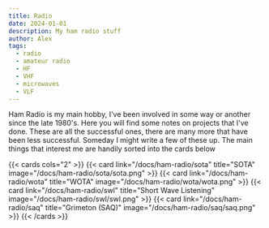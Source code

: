 ```yaml
---
title: Radio
date: 2024-01-01
description: My ham radio stuff
author: Alex
tags:
  - radio
  - amateur radio
  - HF
  - VHF
  - microwaves
  - VLF
---
```


Ham Radio is my main hobby, I've been involved in some way or another since the late 1980's. Here you will find some notes on projects that I've done.
These are all the successful ones, there are many more that have been less successful. Someday I might write a few of these up. The main things that interest me are handily sorted into the cards below

{{< cards cols="2" >}}
  {{< card link="/docs/ham-radio/sota" title="SOTA" image="/docs/ham-radio/sota/sota.png" >}}
  {{< card link="/docs/ham-radio/wota" title="WOTA" image="/docs/ham-radio/wota/wota.png" >}}
  {{< card link="/docs/ham-radio/swl" title="Short Wave Listening" image="/docs/ham-radio/swl/swl.png" >}}
  {{< card link="/docs/ham-radio/saq" title="Grimeton (SAQ)" image="/docs/ham-radio/saq/saq.png" >}}
{{< /cards >}}
